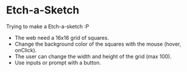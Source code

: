# Etch-a-Sketch

Trying to make a Etch-a-sketch :P

- The web need a 16x16 grid of squares.
- Change the background color of the squares with the mouse (hover, onClick).
- The user can change the width and height of the grid (max 100).
- Use inputs or prompt with a button.